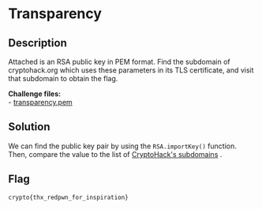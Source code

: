 # Transparency

## Description

Attached is an RSA public key in PEM format. Find the subdomain of cryptohack.org which uses these parameters in its TLS certificate, and visit that subdomain to obtain the flag.

**Challenge files:**\
\- [transparency.pem](https://cryptohack.org/static/challenges/transparency\_afff0345c6f99bf80eab5895458d8eab.pem)

## Solution

We can find the public key pair by using the `RSA.importKey()` function. Then, compare the value to the list of [CryptoHack's subdomains](https://subdomains.whoisxmlapi.com/lookup-report/aJRb4add5q) .

## Flag

```txt
crypto{thx_redpwn_for_inspiration}
```
